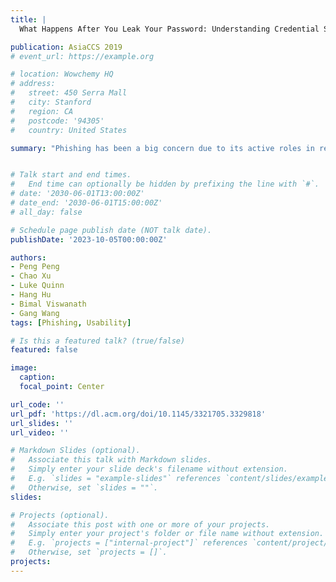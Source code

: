 ```yaml
---
title: | 
  What Happens After You Leak Your Password: Understanding Credential Sharing on Phishing Sites

publication: AsiaCCS 2019
# event_url: https://example.org

# location: Wowchemy HQ
# address:
#   street: 450 Serra Mall
#   city: Stanford
#   region: CA
#   postcode: '94305'
#   country: United States

summary: "Phishing has been a big concern due to its active roles in recent data breaches and state-sponsored attacks. While existing works have extensively analyzed phishing websites and their operations, there is still a limited understanding of the information sharing flows throughout the end-to-end phishing process. In this paper, we perform an empirical measurement on the transmission and sharing of stolen login credentials. Over 5 months, our measurement covers more than 179,000 phishing URLs (47,000 live phishing sites). First, we build a measurement tool to feed fake credentials to live phishing sites. The goal is to monitor how the credential information is shared with the phishing server and potentially third-party collectors on the client side. Second, we obtain phishing kits from a subset of phishing sites to analyze how credentials are sent to attackers and third-parties on the server side. Third, we set up honey accounts to monitor the post-phishing exploitation activities from attackers. Our study reveals the key mechanisms for information sharing during phishing, particularly with third-parties. We also discuss the implications of our results for phishing defenses."


# Talk start and end times.
#   End time can optionally be hidden by prefixing the line with `#`.
# date: '2030-06-01T13:00:00Z'
# date_end: '2030-06-01T15:00:00Z'
# all_day: false

# Schedule page publish date (NOT talk date).
publishDate: '2023-10-05T00:00:00Z'

authors:
- Peng Peng
- Chao Xu
- Luke Quinn
- Hang Hu
- Bimal Viswanath
- Gang Wang
tags: [Phishing, Usability]

# Is this a featured talk? (true/false)
featured: false

image:
  caption: 
  focal_point: Center

url_code: ''
url_pdf: 'https://dl.acm.org/doi/10.1145/3321705.3329818'
url_slides: ''
url_video: ''

# Markdown Slides (optional).
#   Associate this talk with Markdown slides.
#   Simply enter your slide deck's filename without extension.
#   E.g. `slides = "example-slides"` references `content/slides/example-slides.md`.
#   Otherwise, set `slides = ""`.
slides:

# Projects (optional).
#   Associate this post with one or more of your projects.
#   Simply enter your project's folder or file name without extension.
#   E.g. `projects = ["internal-project"]` references `content/project/deep-learning/index.md`.
#   Otherwise, set `projects = []`.
projects:
---
```


<!-- Slides can be added in a few ways:

- **Create** slides using Wowchemy's [_Slides_](https://docs.hugoblox.com/managing-content/#create-slides) feature and link using `slides` parameter in the front matter of the talk file
- **Upload** an existing slide deck to `static/` and link using `url_slides` parameter in the front matter of the talk file
- **Embed** your slides (e.g. Google Slides) or presentation video on this page using [shortcodes](https://docs.hugoblox.com/writing-markdown-latex/).

Further event details, including page elements such as image galleries, can be added to the body of this page. -->
